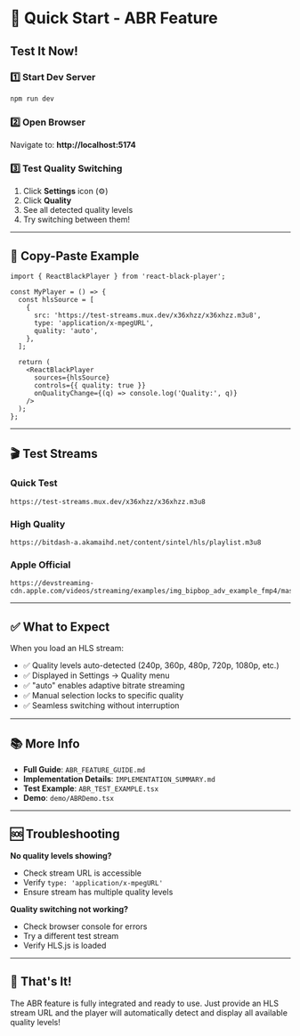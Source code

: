 # 🚀 Quick Start - ABR Feature

## Test It Now!

### 1️⃣ Start Dev Server
```bash
npm run dev
```

### 2️⃣ Open Browser
Navigate to: **http://localhost:5174**

### 3️⃣ Test Quality Switching
1. Click **Settings** icon (⚙️)
2. Click **Quality**
3. See all detected quality levels
4. Try switching between them!

---

## 📝 Copy-Paste Example

```tsx
import { ReactBlackPlayer } from 'react-black-player';

const MyPlayer = () => {
  const hlsSource = [
    {
      src: 'https://test-streams.mux.dev/x36xhzz/x36xhzz.m3u8',
      type: 'application/x-mpegURL',
      quality: 'auto',
    },
  ];

  return (
    <ReactBlackPlayer
      sources={hlsSource}
      controls={{ quality: true }}
      onQualityChange={(q) => console.log('Quality:', q)}
    />
  );
};
```

---

## 🎬 Test Streams

### Quick Test
```
https://test-streams.mux.dev/x36xhzz/x36xhzz.m3u8
```

### High Quality
```
https://bitdash-a.akamaihd.net/content/sintel/hls/playlist.m3u8
```

### Apple Official
```
https://devstreaming-cdn.apple.com/videos/streaming/examples/img_bipbop_adv_example_fmp4/master.m3u8
```

---

## ✅ What to Expect

When you load an HLS stream:
- ✅ Quality levels auto-detected (240p, 360p, 480p, 720p, 1080p, etc.)
- ✅ Displayed in Settings → Quality menu
- ✅ "auto" enables adaptive bitrate streaming
- ✅ Manual selection locks to specific quality
- ✅ Seamless switching without interruption

---

## 📚 More Info

- **Full Guide**: `ABR_FEATURE_GUIDE.md`
- **Implementation Details**: `IMPLEMENTATION_SUMMARY.md`
- **Test Example**: `ABR_TEST_EXAMPLE.tsx`
- **Demo**: `demo/ABRDemo.tsx`

---

## 🆘 Troubleshooting

**No quality levels showing?**
- Check stream URL is accessible
- Verify `type: 'application/x-mpegURL'`
- Ensure stream has multiple quality levels

**Quality switching not working?**
- Check browser console for errors
- Try a different test stream
- Verify HLS.js is loaded

---

## 🎉 That's It!

The ABR feature is fully integrated and ready to use. Just provide an HLS stream URL and the player will automatically detect and display all available quality levels!
